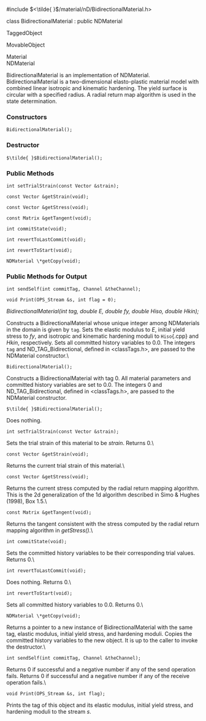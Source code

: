 \
#include $<\tilde{ }$/material/nD/BidirectionalMaterial.h$>$


class BidirectionalMaterial : public NDMaterial


TaggedObject

MovableObject

Material\
NDMaterial

BidirectionalMaterial is an implementation of NDMaterial.
BidirectionalMaterial is a two-dimensional elasto-plastic material model
with combined linear isotropic and kinematic hardening. The yield
surface is circular with a specified radius. A radial return map
algorithm is used in the state determination.
### Constructors



```{.cpp}
BidirectionalMaterial();
```

### Destructor


```{.cpp}
$\tilde{ }$BidirectionalMaterial();
```

### Public Methods


```{.cpp}
int setTrialStrain(const Vector &strain);
```



```{.cpp}
const Vector &getStrain(void);
```



```{.cpp}
const Vector &getStress(void);
```



```{.cpp}
const Matrix &getTangent(void);
```



```{.cpp}
int commitState(void);
```



```{.cpp}
int revertToLastCommit(void);
```



```{.cpp}
int revertToStart(void);
```



```{.cpp}
NDMaterial \*getCopy(void);
```

### Public Methods for Output


```{.cpp}
int sendSelf(int commitTag, Channel &theChannel);
```




```{.cpp}
void Print(OPS_Stream &s, int flag = 0);
```



*BidirectionalMaterial(int tag, double E, double fy, double Hiso, double
Hkin);*

Constructs a BidirectionalMaterial whose unique integer among
NDMaterials in the domain is given by `tag`. Sets the elastic modulus to
*E*, initial yield stress to *fy*, and isotropic and kinematic hardening
moduli to `Hiso`{.cpp} and *Hkin*, respectively. Sets all committed history
variables to $0.0$. The integers `tag` and ND_TAG_Bidirectional, defined
in $<$classTags.h$>$, are passed to the NDMaterial constructor.\

```{.cpp}
BidirectionalMaterial();
```


Constructs a BidirectionalMaterial with tag 0. All material parameters
and committed history variables are set to $0.0$. The integers 0 and
ND_TAG_Bidirectional, defined in $<$classTags.h$>$, are passed to the
NDMaterial constructor.

```{.cpp}
$\tilde{ }$BidirectionalMaterial();
```


Does nothing.

```{.cpp}
int setTrialStrain(const Vector &strain);
```


Sets the trial strain of this material to be *strain*. Returns 0.\

```{.cpp}
const Vector &getStrain(void);
```


Returns the current trial strain of this material.\

```{.cpp}
const Vector &getStress(void);
```


Returns the current stress computed by the radial return mapping
algorithm. This is the 2d generalization of the 1d algorithm described
in Simo & Hughes (1998), Box $1.5$.\

```{.cpp}
const Matrix &getTangent(void);
```


Returns the tangent consistent with the stress computed by the radial
return mapping algorithm in *getStress()*.\

```{.cpp}
int commitState(void);
```


Sets the committed history variables to be their corresponding trial
values. Returns 0.\

```{.cpp}
int revertToLastCommit(void);
```


Does nothing. Returns 0.\

```{.cpp}
int revertToStart(void);
```


Sets all committed history variables to $0.0$. Returns 0.\

```{.cpp}
NDMaterial \*getCopy(void);
```


Returns a pointer to a new instance of BidirectionalMaterial with the
same tag, elastic modulus, initial yield stress, and hardening moduli.
Copies the committed history variables to the new object. It is up to
the caller to invoke the destructor.\

```{.cpp}
int sendSelf(int commitTag, Channel &theChannel);
```


Returns 0 if successful and a negative number if any of the send
operation fails.
Returns 0 if successful and a negative number if any of the receive
operation fails.\

```{.cpp}
void Print(OPS_Stream &s, int flag);
```


Prints the tag of this object and its elastic modulus, initial yield
stress, and hardening moduli to the stream *s*.
